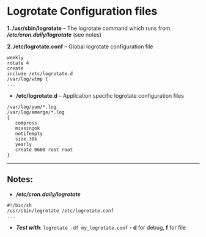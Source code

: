 Logrotate Configuration files
=============================

**1. /usr/sbin/logrotate** – The logrotate command which runs from _**/etc/cron.daily/logrotate**_ (see notes)

**2. /etc/logrotate.conf** – Global logrotate configuration file

```
weekly
rotate 4
create
include /etc/logrotate.d
/var/log/wtmp {
...
```
- **/etc/logrotate.d** – Application specific logrotate configuration files

```
/var/log/yum/*.log
/var/log/emerge/*.log
{
   compress
   missingok
   notifempty
   size 30k
   yearly
   create 0600 root root
}
```  

---

Notes:
------

- _**/etc/cron.daily/logrotate**_

```
#!/bin/sh
/usr/sbin/logrotate /etc/logrotate.conf
...
```
- _**Test with**_: `logrotate -df my_logrotate.conf` - **d** for debug, **f** for file
